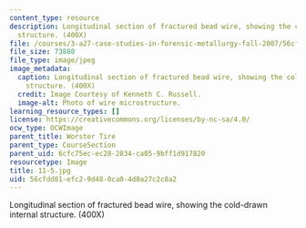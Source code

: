 ```yaml
---
content_type: resource
description: Longitudinal section of fractured bead wire, showing the cold-drawn internal
  structure. (400X)
file: /courses/3-a27-case-studies-in-forensic-metallurgy-fall-2007/56cfdd81efc29d480ca04d0a27c2c8a2_11-5.jpg
file_size: 73880
file_type: image/jpeg
image_metadata:
  caption: Longitudinal section of fractured bead wire, showing the cold-drawn internal
    structure. (400X)
  credit: Image Courtesy of Kenneth C. Russell.
  image-alt: Photo of wire microstructure.
learning_resource_types: []
license: https://creativecommons.org/licenses/by-nc-sa/4.0/
ocw_type: OCWImage
parent_title: Worster Tire
parent_type: CourseSection
parent_uid: 6cfc75ec-ec28-2834-ca05-9bff1d917820
resourcetype: Image
title: 11-5.jpg
uid: 56cfdd81-efc2-9d48-0ca0-4d0a27c2c8a2
---
```

Longitudinal section of fractured bead wire, showing the cold-drawn internal structure. (400X)